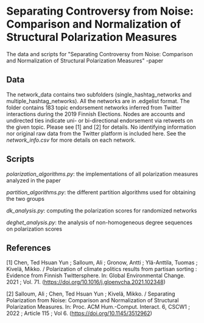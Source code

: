 # Separating Controversy from Noise: Comparison and Normalization of Structural Polarization Measures
The data and scripts for "Separating Controversy from Noise: Comparison and Normalization of Structural Polarization Measures" -paper

## Data

The network_data contains two subfolders (single_hashtag_networks and multiple_hashtag_networks). All the networks are in .edgelist format. The folder contains 183 topic endorsement networks inferred from Twitter interactions during the 2019 Finnish Elections. Nodes are accounts and undirected ties indicate uni- or bi-directional endorsement via retweets on the given topic. Please see [1] and [2] for details. No identifying information nor original raw data from the Twitter platform is included here. See the *network_info.csv* for more details on each network.

## Scripts

*polarization_algorithms.py*: the implementations of all polarization measures analyzed in the paper

*partition_algorithms.py*: the different partition algorithms used for obtaining the two groups

*dk_analysis.py*: computing the polarization scores for randomized networks

*deghet_analysis.py*: the analysis of non-homogeneous degree sequences on polarization scores

## References
<a id="1">[1]</a> 
Chen, Ted Hsuan Yun ; Salloum, Ali ; Gronow, Antti ; Ylä-Anttila, Tuomas ; Kivelä, Mikko. / Polarization of climate politics results from partisan sorting : Evidence from Finnish Twittersphere. In: Global Environmental Change. 2021 ; Vol. 71. (https://doi.org/10.1016/j.gloenvcha.2021.102348)

<a id="2">[2]</a> Salloum, Ali ; Chen, Ted Hsuan Yun ; Kivelä, Mikko. / Separating Polarization from Noise: Comparison and Normalization of Structural Polarization Measures. In: Proc. ACM Hum.-Comput. Interact. 6, CSCW1 ; 2022 ; Article 115 ; Vol 6. (https://doi.org/10.1145/3512962)
